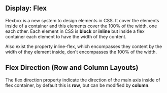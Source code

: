 ## Display: Flex

Flexbox is a new system to design elements in CSS. It cover the elements inside of a container and this elements cover the 100% of the width, one each other. Each element in CSS is **block** or **inline** but inside a flex container each element to have the width of they content. 

Also exist the property inline-flex, which encompasses they content by the width of they element inside, don't encompasses the 100% of the width.

## Flex Direction (Row and Column Layouts)

The flex direction property indicate the direction of the main axis inside of flex container, by default this is **row**, but can be modified by **column**.